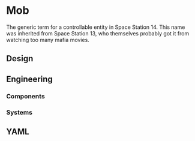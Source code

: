 # Mob

The generic term for a controllable entity in Space Station 14. This name was inherited from Space Station 13, who themselves probably got it from watching too many mafia movies.

## Design

## Engineering

### Components

### Systems

## YAML